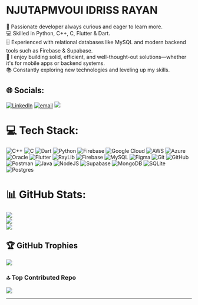 # NJUTAPMVOUI IDRISS RAYAN
🚀 Passionate developer always curious and eager to learn more.<br>💻 Skilled in Python, C++, C, Flutter & Dart.<br>🗄️ Experienced with relational databases like MySQL and modern backend tools such as Firebase & Supabase.<br>🔧 I enjoy building solid, efficient, and well-thought-out solutions—whether it's for mobile apps or backend systems.<br>📚 Constantly exploring new technologies and leveling up my skills.


## 🌐 Socials:
[![LinkedIn](https://img.shields.io/badge/LinkedIn-%230077B5.svg?logo=linkedin&logoColor=white)](https://linkedin.com/in/https://www.linkedin.com/in/njutapmvoui-idriss-rayan-37477a28a/) [![email](https://img.shields.io/badge/Email-D14836?logo=gmail&logoColor=white)](mailto:rayanidriss27@gmail.com)
[![](https://komarev.com/ghpvc/?username=Idriss-rayan&label=Profile+Views&color=000000&style=flat)](https://github.com/Idriss-rayan)

# 💻 Tech Stack:
![C++](https://img.shields.io/badge/c++-%2300599C.svg?style=for-the-badge&logo=c%2B%2B&logoColor=white) ![C](https://img.shields.io/badge/c-%2300599C.svg?style=for-the-badge&logo=c&logoColor=white) ![Dart](https://img.shields.io/badge/dart-%230175C2.svg?style=for-the-badge&logo=dart&logoColor=white) ![Python](https://img.shields.io/badge/python-3670A0?style=for-the-badge&logo=python&logoColor=ffdd54) ![Firebase](https://img.shields.io/badge/firebase-%23039BE5.svg?style=for-the-badge&logo=firebase) ![Google Cloud](https://img.shields.io/badge/GoogleCloud-%234285F4.svg?style=for-the-badge&logo=google-cloud&logoColor=white) ![AWS](https://img.shields.io/badge/AWS-%23FF9900.svg?style=for-the-badge&logo=amazon-aws&logoColor=white) ![Azure](https://img.shields.io/badge/azure-%230072C6.svg?style=for-the-badge&logo=microsoftazure&logoColor=white) ![Oracle](https://img.shields.io/badge/Oracle-F80000?style=for-the-badge&logo=oracle&logoColor=white) ![Flutter](https://img.shields.io/badge/Flutter-%2302569B.svg?style=for-the-badge&logo=Flutter&logoColor=white) ![RayLib](https://img.shields.io/badge/RAYLIB-FFFFFF?style=for-the-badge&logo=raylib&logoColor=black) ![Firebase](https://img.shields.io/badge/firebase-a08021?style=for-the-badge&logo=firebase&logoColor=ffcd34) ![MySQL](https://img.shields.io/badge/mysql-4479A1.svg?style=for-the-badge&logo=mysql&logoColor=white) ![Figma](https://img.shields.io/badge/figma-%23F24E1E.svg?style=for-the-badge&logo=figma&logoColor=white) ![Git](https://img.shields.io/badge/git-%23F05033.svg?style=for-the-badge&logo=git&logoColor=white) ![GitHub](https://img.shields.io/badge/github-%23121011.svg?style=for-the-badge&logo=github&logoColor=white) ![Postman](https://img.shields.io/badge/Postman-FF6C37?style=for-the-badge&logo=postman&logoColor=white) ![Java](https://img.shields.io/badge/java-%23ED8B00.svg?style=for-the-badge&logo=openjdk&logoColor=white) ![NodeJS](https://img.shields.io/badge/node.js-6DA55F?style=for-the-badge&logo=node.js&logoColor=white) ![Supabase](https://img.shields.io/badge/Supabase-3ECF8E?style=for-the-badge&logo=supabase&logoColor=white) ![MongoDB](https://img.shields.io/badge/MongoDB-%234ea94b.svg?style=for-the-badge&logo=mongodb&logoColor=white) ![SQLite](https://img.shields.io/badge/sqlite-%2307405e.svg?style=for-the-badge&logo=sqlite&logoColor=white) ![Postgres](https://img.shields.io/badge/postgres-%23316192.svg?style=for-the-badge&logo=postgresql&logoColor=white)
# 📊 GitHub Stats:
![](https://github-readme-stats.vercel.app/api?username=Idriss-rayan&theme=dark&hide_border=false&include_all_commits=true&count_private=true)<br/>
![](https://nirzak-streak-stats.vercel.app/?user=Idriss-rayan&theme=dark&hide_border=false)<br/>
![](https://github-readme-stats.vercel.app/api/top-langs/?username=Idriss-rayan&theme=dark&hide_border=false&include_all_commits=true&count_private=true&layout=compact)

## 🏆 GitHub Trophies
![](https://github-profile-trophy.vercel.app/?username=Idriss-rayan&theme=radical&no-frame=false&no-bg=true&margin-w=4)

### 🔝 Top Contributed Repo
![](https://github-contributor-stats.vercel.app/api?username=Idriss-rayan&limit=5&theme=default&combine_all_yearly_contributions=true)

---


<!-- Proudly created with GPRM ( https://gprm.itsvg.in ) -->
